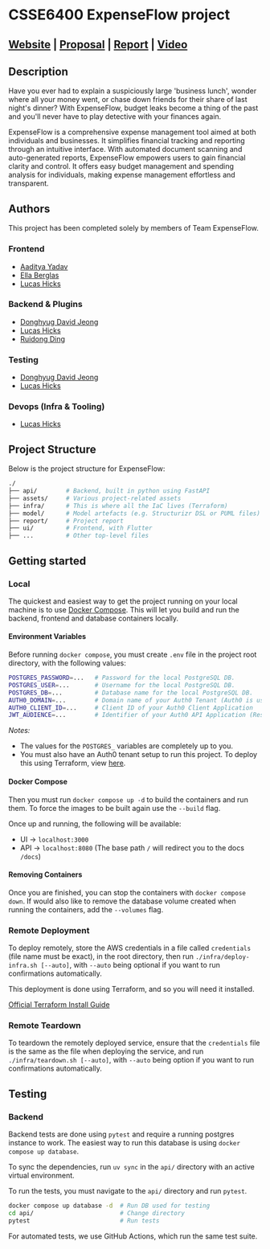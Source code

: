 # CSSE6400 ExpenseFlow project

## [Website](https://expenseflow.g3.csse6400.xyz/) | [Proposal](https://csse6400.github.io/project-proposal-2025/s4744008/proposal.html) | [Report](report/report.pdf) | [Video]()

## Description

Have you ever had to explain a suspiciously large 'business lunch', wonder where all your money went, or chase down friends for their share of last night's dinner? With ExpenseFlow, budget leaks become a thing of the past and you'll never have to play detective with your finances again. 

ExpenseFlow is a comprehensive expense management tool aimed at both individuals and businesses. It simplifies financial tracking and reporting through an intuitive interface. With automated document scanning and auto-generated reports, ExpenseFlow empowers users to gain financial clarity and control. It offers easy budget management and spending analysis for individuals, making expense management effortless and transparent. 

## Authors

This project has been completed solely by members of Team ExpenseFlow.

### Frontend

- [Aaditya Yadav](https://github.com/aadityayadav17)
- [Ella Berglas](https://github.com/EllaBerglas)
- [Lucas Hicks](https://github.com/lucashicks1)

### Backend & Plugins

- [Donghyug David Jeong](https://github.com/DonghyugDavidJeong)
- [Lucas Hicks](https://github.com/lucashicks1)
- [Ruidong Ding](https://github.com/aa879861)

### Testing

- [Donghyug David Jeong](https://github.com/DonghyugDavidJeong)
- [Lucas Hicks](https://github.com/lucashicks1)

### Devops (Infra & Tooling)

- [Lucas Hicks](https://github.com/lucashicks1)

## Project Structure

Below is the project structure for ExpenseFlow:

```bash
./
├── api/        # Backend, built in python using FastAPI
├── assets/     # Various project-related assets
├── infra/      # This is where all the IaC lives (Terraform)
├── model/      # Model artefacts (e.g. Structurizr DSL or PUML files)
├── report/     # Project report
├── ui/         # Frontend, with Flutter
├── ...         # Other top-level files
```

## Getting started

### Local

The quickest and easiest way to get the project running on your local machine is to use [Docker Compose](https://docs.docker.com/compose/). This will let you build and run the backend, frontend and database containers locally.


#### Environment Variables

Before running `docker compose`, you must create `.env` file in the project root directory, with the following values:

```bash
POSTGRES_PASSWORD=...   # Password for the local PostgreSQL DB.
POSTGRES_USER=...       # Username for the local PostgreSQL DB.
POSTGRES_DB=...         # Database name for the local PostgreSQL DB.
AUTH0_DOMAIN=...        # Domain name of your Auth0 Tenant (Auth0 is used for authentication in the project).
AUTH0_CLIENT_ID=...     # Client ID of your Auth0 Client Application
JWT_AUDIENCE=...        # Identifier of your Auth0 API Application (Resource Server)
```

_Notes:_

- The values for the `POSTGRES_` variables are completely up to you.
- You must also have an Auth0 tenant setup to run this project. To deploy this using Terraform, view [here](infra/auth0.tf).

#### Docker Compose

Then you must run `docker compose up -d` to build the containers and run them. To force the images to be built again use the `--build` flag.

Once up and running, the following will be available:

- UI -> `localhost:3000`
- API -> `localhost:8080` (The base path `/` will redirect you to the docs `/docs`)

#### Removing Containers

Once you are finished, you can stop the containers with `docker compose down`. If would also like to remove the database volume created when running the containers, add the `--volumes` flag.

### Remote Deployment

To deploy remotely, store the AWS credentials in a file called `credentials` (file name must be exact), in the root directory, then run `./infra/deploy-infra.sh [--auto]`, with `--auto` being optional if you want to run confirmations automatically. 

This deployment is done using Terraform, and so you will need it installed.

[Official Terraform Install Guide](https://developer.hashicorp.com/terraform/install)

### Remote Teardown

To teardown the remotely deployed service, ensure that the `credentials` file is the same as the file when deploying the service, and run `./infra/teardown.sh [--auto]`, with `--auto` being option if you want to run confirmations automatically.

## Testing

### Backend

Backend tests are done using `pytest` and require a running postgres instance to work. The easiest way to run this database is using `docker compose up database`.

To sync the dependencies, run `uv sync` in the `api/` directory with an active virtual environment.

To run the tests, you must navigate to the `api/` directory and run `pytest`.

```bash
docker compose up database -d  # Run DB used for testing
cd api/                        # Change directory
pytest                         # Run tests
```

For automated tests, we use GitHub Actions, which run the same test suite.